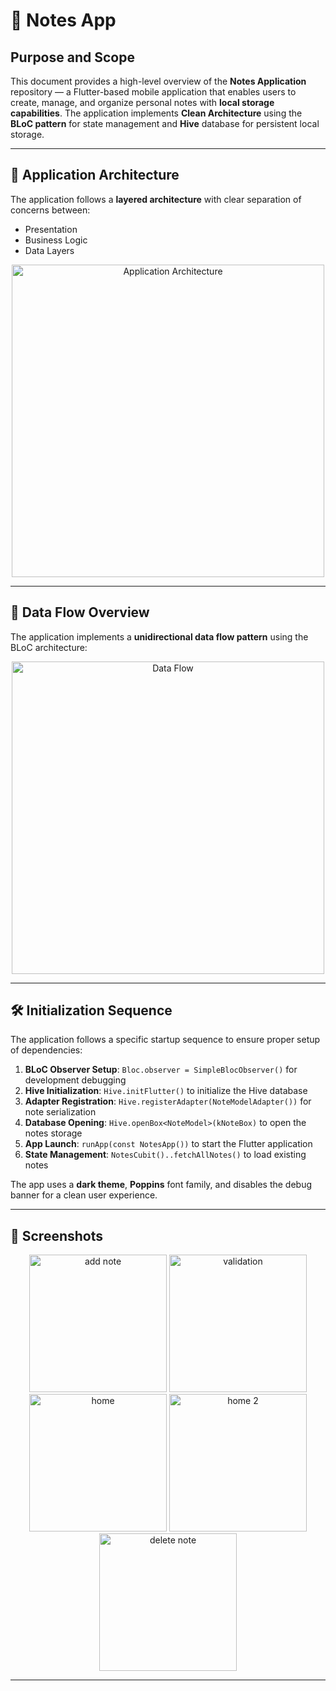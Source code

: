 # 📝 Notes App

## Purpose and Scope

This document provides a high-level overview of the **Notes Application** repository — a Flutter-based mobile application that enables users to create, manage, and organize personal notes with **local storage capabilities**. The application implements **Clean Architecture** using the **BLoC pattern** for state management and **Hive** database for persistent local storage.

---

## 🧠 Application Architecture

The application follows a **layered architecture** with clear separation of concerns between:

- Presentation
- Business Logic
- Data Layers

<p align="center">
  <img src="https://github.com/user-attachments/assets/e3b45872-8f56-47e6-ad0c-be5100336ddb" alt="Application Architecture" width="500"/>
</p>

---

## 🔄 Data Flow Overview

The application implements a **unidirectional data flow pattern** using the BLoC architecture:

<p align="center">
  <img src="https://github.com/user-attachments/assets/c7699786-4b4d-4fc4-9877-e295da2b6682" alt="Data Flow" width="500"/>
</p>

---

## 🛠 Initialization Sequence

The application follows a specific startup sequence to ensure proper setup of dependencies:

1. **BLoC Observer Setup**: `Bloc.observer = SimpleBlocObserver()` for development debugging  
2. **Hive Initialization**: `Hive.initFlutter()` to initialize the Hive database  
3. **Adapter Registration**: `Hive.registerAdapter(NoteModelAdapter())` for note serialization  
4. **Database Opening**: `Hive.openBox<NoteModel>(kNoteBox)` to open the notes storage  
5. **App Launch**: `runApp(const NotesApp())` to start the Flutter application  
6. **State Management**: `NotesCubit()..fetchAllNotes()` to load existing notes

The app uses a **dark theme**, **Poppins** font family, and disables the debug banner for a clean user experience.

---

## 📸 Screenshots

<p align="center">
  <img src="https://github.com/user-attachments/assets/c0c1a1be-1b41-4d11-9667-8270f1e47107" alt="add note" width="220"/>
  <img src="https://github.com/user-attachments/assets/36c75121-ca7a-4d59-9fc1-d93c7a2af4de" alt="validation" width="220"/>
  <img src="https://github.com/user-attachments/assets/6ec214c9-f30d-46ed-ad7f-60cf6a7412f9" alt="home" width="220"/>
  <img src="https://github.com/user-attachments/assets/6d7a5caf-7fba-4113-8649-7950a0ffce9b" alt="home 2" width="220"/>
  <img src="https://github.com/user-attachments/assets/3c180e17-0b4e-4912-b906-cb7fa25e2235" alt="delete note" width="220"/>
</p>


---
